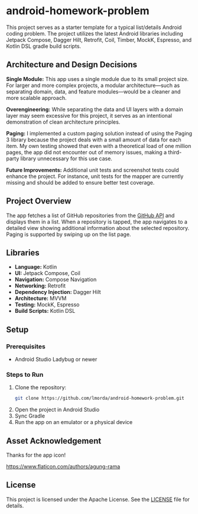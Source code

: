 # android-homework-problem

This project serves as a starter template for a typical list/details Android coding problem.  The project utilizes the latest Android libraries including Jetpack Compose,
Dagger Hilt, Retrofit, Coil, Timber, MockK, Espresso, and Kotlin DSL gradle build scripts. 

## Architecture and Design Decisions

**Single Module:** This app uses a single module due to its small project size. For larger and more complex projects, a modular architecture—such as separating domain, data, and feature modules—would be a cleaner and more scalable approach.

**Overengineering:** While separating the data and UI layers with a domain layer may seem excessive for this project, it serves as an intentional demonstration of clean architecture principles.

**Paging:** I implemented a custom paging solution instead of using the Paging 3 library because the project deals with a small amount of data for each item. My own testing showed that even with a theoretical load of one million pages, the app did not encounter out of memory issues, making a third-party library unnecessary for this use case.

**Future Improvements:** Additional unit tests and screenshot tests could enhance the project. For instance, unit tests for the mapper are currently missing and should be added to ensure better test coverage.

## Project Overview

The app fetches a list of GitHub repositories from the [GitHub API](https://docs.github.com/en/rest) and displays them in a list. When a repository is tapped, the app navigates to a detailed view showing 
additional information about the selected repository.  Paging is supported by swiping up on the list page.

## Libraries

- **Language:** Kotlin
- **UI:** Jetpack Compose, Coil
- **Navigation:** Compose Navigation
- **Networking:** Retrofit
- **Dependency Injection:** Dagger Hilt
- **Architecture:** MVVM
- **Testing:** MockK, Espresso
- **Build Scripts:** Kotlin DSL

## Setup

### Prerequisites
- Android Studio Ladybug or newer

### Steps to Run
1. Clone the repository:
   ```bash
   git clone https://github.com/lmorda/android-homework-problem.git
   ```
2. Open the project in Android Studio
3. Sync Gradle
4. Run the app on an emulator or a physical device

## Asset Acknowledgement

Thanks for the app icon!

https://www.flaticon.com/authors/agung-rama

## License

This project is licensed under the Apache License. See the [LICENSE](LICENSE) file for details.
